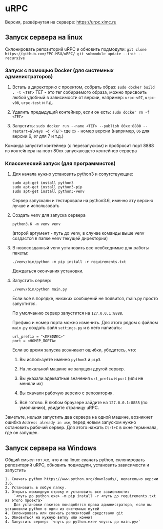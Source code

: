# uRPC

Версия, развёрнутая на сервере: https://urpc.ximc.ru

## Запуск сервера на linux

Склонировать репозиторий uRPC и обновить подмодули:
	```
	git clone https://github.com/EPC-MSU/uRPC/
	git submodule update --init --recursive
	```

### Запуск с помощью Docker (для системных администраторов)

1. Встать в директорию с проектом, собрать образ:
  `sudo docker build . -t <ТЕГ>`
  ТЕГ - это тег собираемого образа, можно присвоить любой удобный в зависимости от версии, например: `urpc-v07`, `urpc-v08`,
  `urpc-test` и т.д.

2. Удалить предыдущий контейнер, если он есть:
  `sudo docker rm -f <ТЕГ>`

3. Запустить:
`sudo docker run --name <ТЕГ> --publish 80xx:8888 --restart=always -d <ТЕГ>`
где `xx` - номер версии (например, `06` для версии 6, `07` для 7 и т.д.)

Команда запустит контейнер (с перезапуском) и пробросит порт 8888 из контейнера на порт 80xx запускающего контейнер сервера

### Классический запуск (для программистов)

1. Для начала нужно установить python3 и сопутствующие:

   ```
   sudo apt-get install python3
   sudo apt-get install python3-pip
   sudo apt-get install python3-venv
   ```
	
   Сервер запускали и тестировали на python3.6, именно эту версию лучше и использовать

2. Создать venv для запуска сервера

   ```
   python3.6 -m venv venv
   ```

   (второй аргумент - путь до venv, в случае команды выше venv создастся в папке venv текущей директории)

3. В новосозданный venv установить все необходимые для работы пакеты:

   ```
   ./venv/bin/python -m pip install -r requirements.txt
   ```
   Дождаться окончания установки.

4. Запустить сервер:

   ```
   ./venv/bin/python main.py
   ```

   Если всё в порядке, никаких сообщений не появится, main.py просто запустится.

   По умолчанию сервер запустится на `127.0.0.1:8888`.

   Префикс и номер порта можно изменить. Для этого рядом с файлом `main.py` создать файл `settings.py` и в него написать:

   ```
   url_prefix = "<ПРЕФИКС>"
   port = <НОМЕР_ПОРТА>
   ```

   Если во время запуска возникают ошибки, убедитесь, что:
   
      1. Вы используете именно `python3` и `pip3`.
      2. На локальной машине не запущен другой сервер.
      3. Вы указали адекватные значения `url_prefix` и `port` (или не  меняли их)
      4. Вы скачали рабочую версию с репозитория.

   4. Всё готово. В любом браузере зайдите на `127.0.0.1:8888` (по умолчанию), увидите страницу uRPC.

Заметьте, нельзя запустить два сервера на одной машине, возникнет ошибка `Address already in use`, перед новым запуском нужно остановить рабочий сервер. Для этого нажать `Ctrl+C` в окне терминала, где он запущен.  

## Запуск сервера на Windows

Общий смысл тот же, что и на linux: скачать python, cклонировать репозиторий uRPC, обновить подмодули, установить зависимости и запустить

	1. Скачать python https://www.python.org/downloads/, желательно версии 3.6.
	2. Установить в любую папку.
	3. Открыть командную строку и установить все зависимости:
		`<путь до python.exe> -m pip install -r <путь до requirements.txt из этого проекта>`
        Для установки пакетов понадобятся права администратора, если вы установили python в один из системных путей
	4. Склонировать или скачать репозиторий средствами git
	5. Обновиться на нужную ветку или коммит
	4. Запустить сервер: `<путь до python.exe> <пусть до main.py>`
